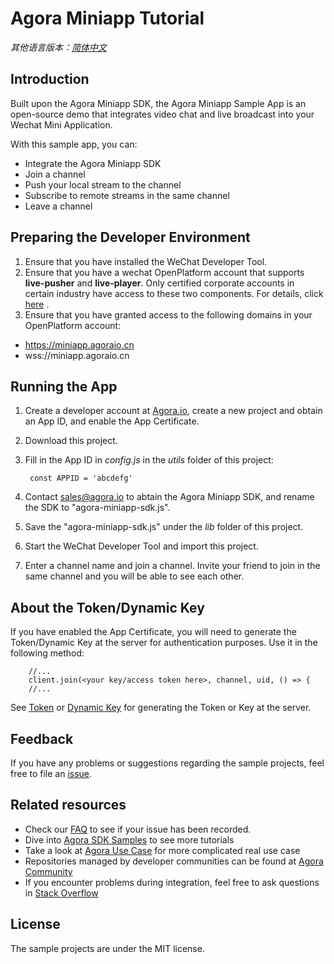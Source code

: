 # Agora Miniapp Tutorial

*其他语言版本：[简体中文](README.CN.md)*

## Introduction

Built upon the Agora Miniapp SDK, the Agora Miniapp Sample App is an open-source demo that integrates video chat and live broadcast into your Wechat Mini Application.

With this sample app, you can:

* Integrate the Agora Miniapp SDK
* Join a channel
* Push your local stream to the channel
* Subscribe to remote streams in the same channel
* Leave a channel

## Preparing the Developer Environment

1. Ensure that you have installed the WeChat Developer Tool.
2. Ensure that you have a wechat OpenPlatform account that supports **live-pusher** and **live-player**. Only certified corporate accounts in certain industry have access to these two components. For details, click [here](https://developers.weixin.qq.com/miniprogram/dev/component/live-player.html) .
3. Ensure that you have granted access to the following domains in your OpenPlatform account:

 * https://miniapp.agoraio.cn
 * wss://miniapp.agoraio.cn

## Running the App
 
1. Create a developer account at [Agora.io](http://dashboard.agora.io/signin/), create a new project and obtain an App ID, and enable the App Certificate.
2. Download this project.
3. Fill in the App ID in *config.js* in the *utils* folder of this project:

    	const APPID = 'abcdefg'
    	
4. Contact sales@agora.io to abtain the Agora Miniapp SDK, and rename the SDK to "agora-miniapp-sdk.js".
5. Save the "agora-miniapp-sdk.js" under the *lib* folder of this project.
6. Start the WeChat Developer Tool and import this project.
7. Enter a channel name and join a channel. Invite your friend to join in the same channel and you will be able to see each other.

## About the Token/Dynamic Key

If you have enabled the App Certificate, you will need to generate the Token/Dynamic Key at the server for authentication purposes. Use it in the following method:

    	//...
    	client.join(<your key/access token here>, channel, uid, () => {
    	//...
    	
See [Token](https://docs.agora.io/en/2.2/product/Video/Agora%20Basics/key_native?platform=Android) or [Dynamic Key](https://docs.agora.io/en/2.2/product/Video/Agora%20Basics/key_web?platform=Web) for generating the Token or Key at the server.

## Feedback

If you have any problems or suggestions regarding the sample projects, feel free to file an [issue](https://github.com/AgoraIO/Agora-Miniapp-Tutorial/issues).

## Related resources

- Check our [FAQ](https://docs.agora.io/en/faq) to see if your issue has been recorded.
- Dive into [Agora SDK Samples](https://github.com/AgoraIO) to see more tutorials
- Take a look at [Agora Use Case](https://github.com/AgoraIO-usecase) for more complicated real use case
- Repositories managed by developer communities can be found at [Agora Community](https://github.com/AgoraIO-Community)
- If you encounter problems during integration, feel free to ask questions in [Stack Overflow](https://stackoverflow.com/questions/tagged/agora.io)

## License

The sample projects are under the MIT license.
